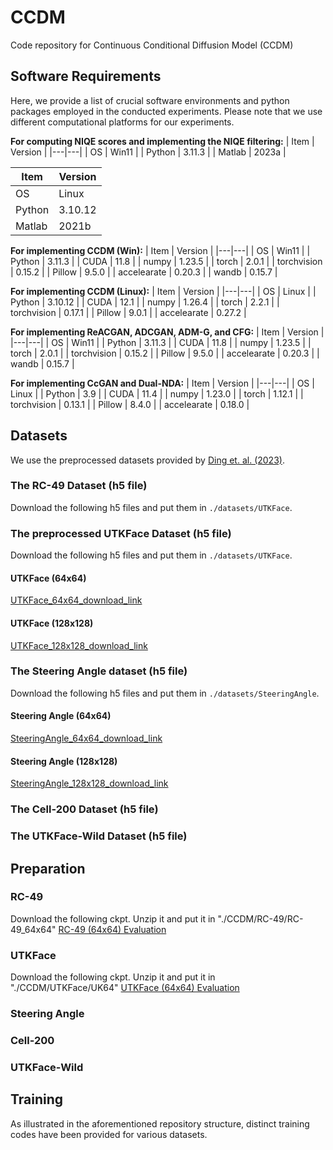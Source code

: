 # CCDM
Code repository for Continuous Conditional Diffusion Model (CCDM)

<!-- ----------------------------------------------------------------->
## Software Requirements
Here, we provide a list of crucial software environments and python packages employed in the conducted experiments. Please note that we use different computational platforms for our experiments. <br />

**For computing NIQE scores and implementing the NIQE filtering:**
| Item | Version |
|---|---|
| OS | Win11 |
| Python | 3.11.3 |
| Matlab | 2023a |

| Item | Version |
|---|---|
| OS | Linux |
| Python | 3.10.12 |
| Matlab | 2021b |


**For implementing CCDM (Win):**
| Item | Version |
|---|---|
| OS | Win11 |
| Python | 3.11.3 |
| CUDA  | 11.8 |
| numpy | 1.23.5 |
| torch | 2.0.1 |
| torchvision | 0.15.2 |
| Pillow | 9.5.0 |
| accelearate | 0.20.3 |
| wandb | 0.15.7 |

**For implementing CCDM (Linux):**
| Item | Version |
|---|---|
| OS | Linux |
| Python | 3.10.12 |
| CUDA  | 12.1 |
| numpy | 1.26.4 |
| torch | 2.2.1 |
| torchvision | 0.17.1 |
| Pillow | 9.0.1 |
| accelearate | 0.27.2 |

**For implementing ReACGAN, ADCGAN, ADM-G, and CFG:**
| Item | Version |
|---|---|
| OS | Win11 |
| Python | 3.11.3 |
| CUDA  | 11.8 |
| numpy | 1.23.5 |
| torch | 2.0.1 |
| torchvision | 0.15.2 |
| Pillow | 9.5.0 |
| accelearate | 0.20.3 |
| wandb | 0.15.7 |

**For implementing CcGAN and Dual-NDA:**
| Item | Version |
|---|---|
| OS | Linux |
| Python | 3.9 |
| CUDA  | 11.4 |
| numpy | 1.23.0 |
| torch | 1.12.1 |
| torchvision | 0.13.1 |
| Pillow | 8.4.0 |
| accelearate | 0.18.0 |


<!-- --------------------------------------------------------------- -->
## Datasets

We use the preprocessed datasets provided by [Ding et. al. (2023)](https://github.com/UBCDingXin/improved_CcGAN).

### The RC-49 Dataset (h5 file)
Download the following h5 files and put them in `./datasets/UTKFace`.

### The preprocessed UTKFace Dataset (h5 file)
Download the following h5 files and put them in `./datasets/UTKFace`.
#### UTKFace (64x64)
[UTKFace_64x64_download_link](https://1drv.ms/u/s!Arj2pETbYnWQstIzurW-LCFpGz5D7Q?e=X23ybx) <br />
#### UTKFace (128x128)
[UTKFace_128x128_download_link](https://1drv.ms/u/s!Arj2pETbYnWQstJGpTgNYrHE8DgDzA?e=d7AeZq) <br />

### The Steering Angle dataset (h5 file)
Download the following h5 files and put them in `./datasets/SteeringAngle`.
#### Steering Angle (64x64)
[SteeringAngle_64x64_download_link](https://1drv.ms/u/s!Arj2pETbYnWQstIyDTDpGA0CNiONkA?e=Ui5kUK) <br />
#### Steering Angle (128x128)
[SteeringAngle_128x128_download_link](https://1drv.ms/u/s!Arj2pETbYnWQstJ0j7rXhDtm6y4IcA?e=bLQh2e) <br />

### The Cell-200 Dataset (h5 file)


### The UTKFace-Wild Dataset (h5 file)

<!-- ----------------------------------------------------------------->
## Preparation

### RC-49
Download the following ckpt. Unzip it and put it in "./CCDM/RC-49/RC-49_64x64"
[RC-49 (64x64) Evaluation](https://1drv.ms/u/s!Arj2pETbYnWQvNINsmYzlBdkgSloTg?e=c7g3lU) <br />

### UTKFace
Download the following ckpt. Unzip it and put it in "./CCDM/UTKFace/UK64"
[UTKFace (64x64) Evaluation](https://1drv.ms/u/s!Arj2pETbYnWQvNINsmYzlBdkgSloTg?e=c7g3lU) <br />





### Steering Angle


### Cell-200


### UTKFace-Wild







<!-- --------------------------------------------------------------- -->
## Training
As illustrated in the aforementioned repository structure, distinct training codes have been provided for various datasets. <br />

